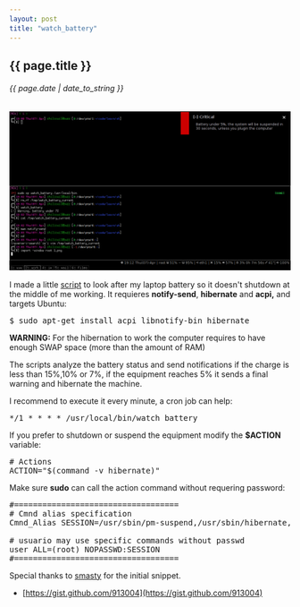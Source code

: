```yaml
---
layout: post
title: "watch_battery"
---
```


## {{ page.title }}

###### {{ page.date | date_to_string }}

**[![](/assets/img/40.png)](/assets/img/40.png)**

I made a little [script](https://github.com/minos-org/minos-tools/blob/master/tools/watch-battery) to look after my laptop battery so it doesn't shutdown at the middle of me working. It requieres **notify-send**, **hibernate** and **acpi,** and targets Ubuntu:

<pre class="sh_sh">
$ sudo apt-get install acpi libnotify-bin hibernate
</pre>

**WARNING:** For the hibernation to work the computer requires to have enough SWAP space (more than the amount of RAM)

The scripts analyze the battery status and send notifications if the charge is less than 15%,10% or 7%, if the equipment reaches 5% it sends a final warning and hibernate the machine.

I recommend to execute it every minute, a cron job can help:

<pre class="sh_log">
*/1 * * * * /usr/local/bin/watch_battery
</pre>

If you prefer to shutdown or suspend the equipment modify the **$ACTION** variable:

<pre class="sh_sh">
# Actions
ACTION="$(command -v hibernate)"
</pre>

Make sure **sudo** can call the action command without requering password:

<pre class="sh_properties">
#===================================
# Cmnd alias specification
Cmnd_Alias SESSION=/usr/sbin/pm-suspend,/usr/sbin/hibernate,/sbin/shutdown

# usuario may use specific commands without passwd
user ALL=(root) NOPASSWD:SESSION
#===================================
</pre>

Special thanks to [smasty](http://forums.debian.net/viewtopic.php?f=8&amp;t=52115#p299406) for the initial snippet.

- [https://gist.github.com/913004](https://gist.github.com/913004)
